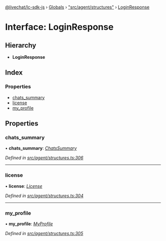 [@livechat/lc-sdk-js](../README.md) › [Globals](../globals.md) › ["src/agent/structures"](../modules/_src_agent_structures_.md) › [LoginResponse](_src_agent_structures_.loginresponse.md)

# Interface: LoginResponse

## Hierarchy

* **LoginResponse**

## Index

### Properties

* [chats_summary](_src_agent_structures_.loginresponse.md#chats_summary)
* [license](_src_agent_structures_.loginresponse.md#license)
* [my_profile](_src_agent_structures_.loginresponse.md#my_profile)

## Properties

###  chats_summary

• **chats_summary**: *[ChatsSummary](_src_objects_index_.chatssummary.md)*

*Defined in [src/agent/structures.ts:306](https://github.com/livechat/lc-sdk-js/blob/ce4846a/src/agent/structures.ts#L306)*

___

###  license

• **license**: *[License](_src_agent_structures_.license.md)*

*Defined in [src/agent/structures.ts:304](https://github.com/livechat/lc-sdk-js/blob/ce4846a/src/agent/structures.ts#L304)*

___

###  my_profile

• **my_profile**: *[MyProfile](_src_objects_index_.myprofile.md)*

*Defined in [src/agent/structures.ts:305](https://github.com/livechat/lc-sdk-js/blob/ce4846a/src/agent/structures.ts#L305)*
